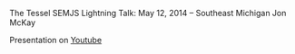 The Tessel
SEMJS Lightning Talk: May 12, 2014 – Southeast Michigan
Jon McKay

Presentation on [Youtube](https://www.youtube.com/watch?v=yCMEnFKPojY&index=2&list=PL_6p2qk5XCAypMZxJIYOzMhxUZKcMkM23)
